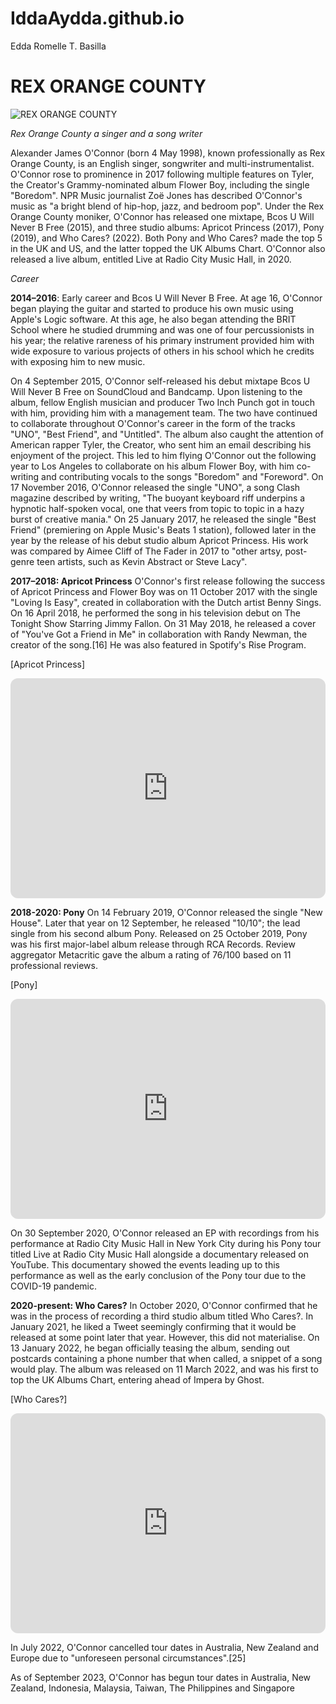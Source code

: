 # IddaAydda.github.io
Edda Romelle T. Basilla


# REX ORANGE COUNTY
![REX ORANGE COUNTY](https://i.pinimg.com/564x/b5/72/b1/b572b1af691f7ccec61f3985af65223f.jpg)


*Rex Orange County a singer and a song writer*

 Alexander James O'Connor (born 4 May 1998), known professionally as Rex Orange County, is an English singer, songwriter and multi-instrumentalist. O'Connor rose to prominence in 2017 following multiple features on Tyler, the Creator's Grammy-nominated album Flower Boy, including the single "Boredom". NPR Music journalist Zoë Jones has described O'Connor's music as "a bright blend of hip-hop, jazz, and bedroom pop".
Under the Rex Orange County moniker, O'Connor has released one mixtape, Bcos U Will Never B Free (2015), and three studio albums: Apricot Princess (2017), Pony (2019), and Who Cares? (2022). Both Pony and Who Cares? made the top 5 in the UK and US, and the latter topped the UK Albums Chart. O'Connor also released a live album, entitled Live at Radio City Music Hall, in 2020.


*Career*


**2014–2016**:
Early career and Bcos U Will Never B Free. At age 16, O'Connor began playing the guitar and started to produce his own music using Apple's Logic software. At this age, he also began attending the BRIT School where he studied drumming and was one of four percussionists in his year; the relative rareness of his primary instrument provided him with wide exposure to various projects of others in his school which he credits with exposing him to new music.


On 4 September 2015, O'Connor self-released his debut mixtape Bcos U Will Never B Free on SoundCloud and Bandcamp. Upon listening to the album, fellow English musician and producer Two Inch Punch got in touch with him, providing him with a management team. The two have continued to collaborate throughout O'Connor's career in the form of the tracks "UNO", "Best Friend", and "Untitled". The album also caught the attention of American rapper Tyler, the Creator, who sent him an email describing his enjoyment of the project. This led to him flying O'Connor out the following year to Los Angeles to collaborate on his album Flower Boy, with him co-writing and contributing vocals to the songs "Boredom" and "Foreword". On 17 November 2016, O'Connor released the single "UNO", a song Clash magazine described by writing, "The buoyant keyboard riff underpins a hypnotic half-spoken vocal, one that veers from topic to topic in a hazy burst of creative mania." On 25 January 2017, he released the single "Best Friend" (premiering on Apple Music's Beats 1 station), followed later in the year by the release of his debut studio album Apricot Princess. His work was compared by Aimee Cliff of The Fader in 2017 to "other artsy, post-genre teen artists, such as Kevin Abstract or Steve Lacy". 


**2017–2018: Apricot Princess**
O'Connor's first release following the success of Apricot Princess and Flower Boy was on 11 October 2017 with the single "Loving Is Easy", created in collaboration with the Dutch artist Benny Sings. On 16 April 2018, he performed the song in his television debut on The Tonight Show Starring Jimmy Fallon. On 31 May 2018, he released a cover of "You've Got a Friend in Me" in collaboration with Randy Newman, the creator of the song.[16] He was also featured in Spotify's Rise Program.



[Apricot Princess]


<div class="embed-spotify-list">
 <iframe style="border-radius:12px" src="https://open.spotify.com/embed/album/4DxNdQzm6cBYuSn4dCimmT?utm_source=generator&theme=0" width="100%" height="352" frameBorder="0" allowfullscreen="" allow="autoplay; clipboard-write; encrypted-media; fullscreen; picture-in-picture" loading="lazy"></iframe>

 




**2018-2020: Pony**
On 14 February 2019, O'Connor released the single "New House". Later that year on 12 September, he released "10/10"; the lead single from his second album Pony. Released on 25 October 2019, Pony was his first major-label album release through RCA Records. Review aggregator Metacritic gave the album a rating of 76/100 based on 11 professional reviews.



[Pony]


<div class="embed-spotify-list">
<iframe style="border-radius:12px" src="https://open.spotify.com/embed/album/5CNckxfLf4TCoMOoxgAU8l?utm_source=generator&theme=0" width="100%" height="352" frameBorder="0" allowfullscreen="" allow="autoplay; clipboard-write; encrypted-media; fullscreen; picture-in-picture" loading="lazy"></iframe>


 
On 30 September 2020, O'Connor released an EP with recordings from his performance at Radio City Music Hall in New York City during his Pony tour titled Live at Radio City Music Hall alongside a documentary released on YouTube. This documentary showed the events leading up to this performance as well as the early conclusion of the Pony tour due to the COVID-19 pandemic.





**2020-present: Who Cares?**
In October 2020, O'Connor confirmed that he was in the process of recording a third studio album titled Who Cares?. In January 2021, he liked a Tweet seemingly confirming that it would be released at some point later that year. However, this did not materialise. On 13 January 2022, he began officially teasing the album, sending out postcards containing a phone number that when called, a snippet of a song would play. The album was released on 11 March 2022, and was his first to top the UK Albums Chart, entering ahead of Impera by Ghost.



[Who Cares?]


<div class="embed-spotify-list">
<iframe style="border-radius:12px" src="https://open.spotify.com/embed/album/2yI4m5Yu2tl8v0It5P9WVz?utm_source=generator&theme=0" width="100%" height="352" frameBorder="0" allowfullscreen="" allow="autoplay; clipboard-write; encrypted-media; fullscreen; picture-in-picture" loading="lazy"></iframe>



In July 2022, O'Connor cancelled tour dates in Australia, New Zealand and Europe due to "unforeseen personal circumstances".[25]

As of September 2023, O'Connor has begun tour dates in Australia, New Zealand, Indonesia, Malaysia, Taiwan, The Philippines and Singapore



